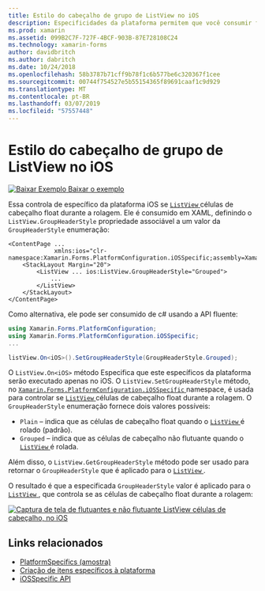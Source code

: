 ```yaml
---
title: Estilo do cabeçalho de grupo de ListView no iOS
description: Especificidades da plataforma permitem que você consumir funcionalidade só está disponível em uma plataforma específica, sem implementar renderizadores personalizados ou efeitos. Este artigo explica como utilizar o iOS específicos da plataforma que controla se as células de cabeçalho ListView float durante a rolagem.
ms.prod: xamarin
ms.assetid: 099B2C7F-727F-4BCF-903B-87E728108C24
ms.technology: xamarin-forms
author: davidbritch
ms.author: dabritch
ms.date: 10/24/2018
ms.openlocfilehash: 58b3787b71cff9b78f1c6b577be6c320367f1cee
ms.sourcegitcommit: 00744f754527e5b55154365f89691caaf1c9d929
ms.translationtype: MT
ms.contentlocale: pt-BR
ms.lasthandoff: 03/07/2019
ms.locfileid: "57557448"
---
```

# <a name="listview-group-header-style-on-ios"></a>Estilo do cabeçalho de grupo de ListView no iOS

[![Baixar Exemplo](~/media/shared/download.png) Baixar o exemplo](https://developer.xamarin.com/samples/xamarin-forms/userinterface/platformspecifics/)

Essa controla de específico da plataforma iOS se [ `ListView` ](xref:Xamarin.Forms.ListView) células de cabeçalho float durante a rolagem. Ele é consumido em XAML, definindo o `ListView.GroupHeaderStyle` propriedade associável a um valor da `GroupHeaderStyle` enumeração:

```xaml
<ContentPage ...
             xmlns:ios="clr-namespace:Xamarin.Forms.PlatformConfiguration.iOSSpecific;assembly=Xamarin.Forms.Core">
    <StackLayout Margin="20">
        <ListView ... ios:ListView.GroupHeaderStyle="Grouped">
            ...
        </ListView>
    </StackLayout>
</ContentPage>
```

Como alternativa, ele pode ser consumido de c# usando a API fluente:

```csharp
using Xamarin.Forms.PlatformConfiguration;
using Xamarin.Forms.PlatformConfiguration.iOSSpecific;
...

listView.On<iOS>().SetGroupHeaderStyle(GroupHeaderStyle.Grouped);
```

O `ListView.On<iOS>` método Especifica que este específicos da plataforma serão executado apenas no iOS. O `ListView.SetGroupHeaderStyle` método, no [ `Xamarin.Forms.PlatformConfiguration.iOSSpecific` ](xref:Xamarin.Forms.PlatformConfiguration.iOSSpecific) namespace, é usada para controlar se [ `ListView` ](xref:Xamarin.Forms.ListView) células de cabeçalho float durante a rolagem. O `GroupHeaderStyle` enumeração fornece dois valores possíveis:

- `Plain` – indica que as células de cabeçalho float quando o [ `ListView` ](xref:Xamarin.Forms.ListView) é rolado (padrão).
- `Grouped` – indica que as células de cabeçalho não flutuante quando o [ `ListView` ](xref:Xamarin.Forms.ListView) é rolada.

Além disso, o `ListView.GetGroupHeaderStyle` método pode ser usado para retornar o `GroupHeaderStyle` que é aplicado para o [ `ListView` ](xref:Xamarin.Forms.ListView).

O resultado é que a especificada `GroupHeaderStyle` valor é aplicado para o [ `ListView` ](xref:Xamarin.Forms.ListView), que controla se as células de cabeçalho float durante a rolagem:

[![Captura de tela de flutuantes e não flutuante ListView células de cabeçalho, no iOS](listview-group-header-style-images/group-header-styles.png "ListView com células de cabeçalho flutuante e não flutuante")](listview-group-header-style-images/group-header-styles-large.png#lightbox "ListView com células de cabeçalho flutuante e não flutuante")

## <a name="related-links"></a>Links relacionados

- [PlatformSpecifics (amostra)](https://developer.xamarin.com/samples/xamarin-forms/userinterface/platformspecifics/)
- [Criação de itens específicos à plataforma](~/xamarin-forms/platform/platform-specifics/index.md#creating-platform-specifics)
- [iOSSpecific API](xref:Xamarin.Forms.PlatformConfiguration.iOSSpecific)
